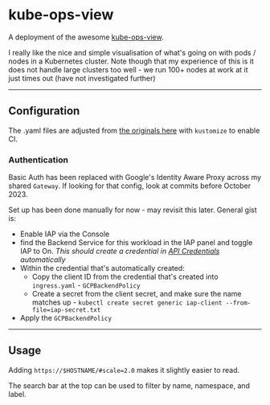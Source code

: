 # kube-ops-view

A deployment of the awesome [kube-ops-view](https://github.com/hjacobs/kube-ops-view.git).

I really like the nice and simple visualisation of what's going on with pods / nodes in a Kubernetes cluster. Note though that my experience of this is it does not handle large clusters too well - we run 100+ nodes at work at it just times out (have not investigated further)

---

## Configuration

The .yaml files are adjusted from [the originals here](https://github.com/hjacobs/kube-ops-view/tree/master/deploy) with `kustomize` to enable CI.

### Authentication

Basic Auth has been replaced with Google's Identity Aware Proxy across my shared `Gateway`. If looking for that config, look at commits before October 2023.

Set up has been done manually for now - may revisit this later. General gist is:

- Enable IAP via the Console
- find the Backend Service for this workload in the IAP panel and toggle IAP to On. _This should create a credential in [API Credentials](https://console.cloud.google.com/apis/credentials) automatically_
- Within the credential that's automatically created:
  - Copy the client ID from the credential that's created into `ingress.yaml` - `GCPBackendPolicy`
  - Create a secret from the client secret, and make sure the name matches up - `kubectl create secret generic iap-client --from-file=iap-secret.txt`
- Apply the `GCPBackendPolicy`

---

## Usage

Adding `https://$HOSTNAME/#scale=2.0` makes it slightly easier to read.

The search bar at the top can be used to filter by name, namespace, and label.

